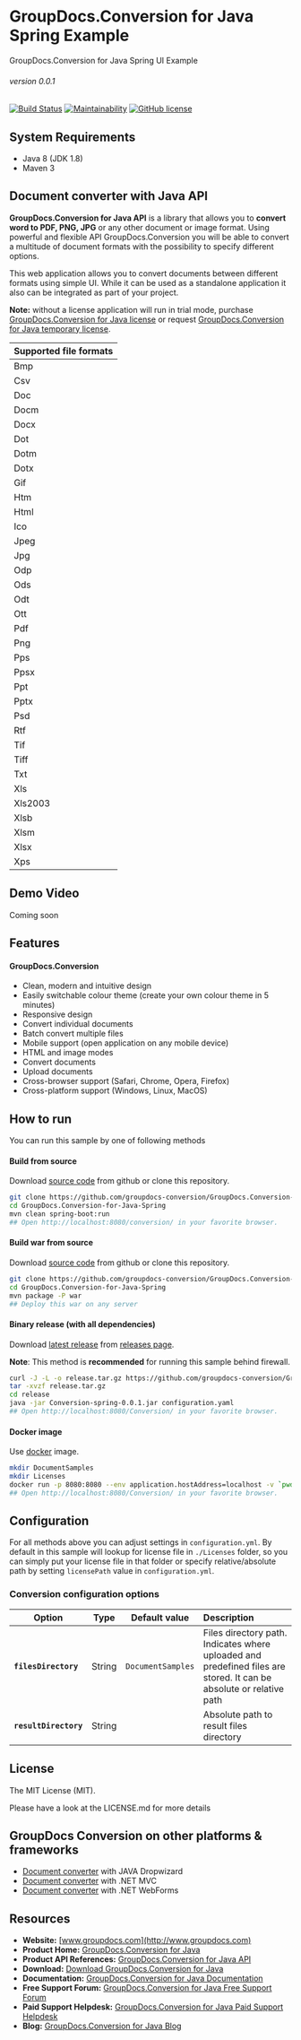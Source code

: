 # GroupDocs.Conversion for Java Spring Example
GroupDocs.Conversion for Java Spring UI Example
###### version 0.0.1

[![Build Status](https://travis-ci.org/groupdocs-Conversion/GroupDocs.Conversion-for-Java-Spring.svg?branch=master)](https://travis-ci.org/groupdocs-Conversion/GroupDocs.Conversion-for-Java-Spring)
[![Maintainability](https://api.codeclimate.com/v1/badges/6db148bfbdc7912b07e6/maintainability)](https://codeclimate.com/github/groupdocs-conversion/GroupDocs.Conversion-for-Java-Spring/maintainability)
[![GitHub license](https://img.shields.io/github/license/groupdocs-Conversion/GroupDocs.Conversion-for-Java-Spring.svg)](https://github.com/groupdocs-Conversion/GroupDocs.Conversion-for-Java-Spring/blob/master/LICENSE)

## System Requirements
- Java 8 (JDK 1.8)
- Maven 3


## Document converter with Java API

**GroupDocs.Conversion for Java API** is a library that allows you to **convert word to PDF, PNG, JPG** or any other document or image format. Using powerful and flexible API GroupDocs.Conversion you will be able to convert a multitude of document formats with the possibility to specify different options.

This web application allows you to convert documents between different formats using simple UI. While it can be used as a standalone application it also can be integrated as part of your project.

**Note:** without a license application will run in trial mode, purchase [GroupDocs.Conversion for Java license](https://purchase.groupdocs.com/order-online-step-1-of-8.aspx) or request [GroupDocs.Conversion for Java temporary license](https://purchase.groupdocs.com/temporary-license).

| Supported file formats |
| ---------------------- |
| Bmp                    |
| Csv                    |
| Doc                    |
| Docm                   |
| Docx                   |
| Dot                    |
| Dotm                   |
| Dotx                   |
| Gif                    |
| Htm                    |
| Html                   |
| Ico                    |
| Jpeg                   |
| Jpg                    |
| Odp                    |
| Ods                    |
| Odt                    |
| Ott                    |
| Pdf                    |
| Png                    |
| Pps                    |
| Ppsx                   |
| Ppt                    |
| Pptx                   |
| Psd                    |
| Rtf                    |
| Tif                    |
| Tiff                   |
| Txt                    |
| Xls                    |
| Xls2003                |
| Xlsb                   |
| Xlsm                   |
| Xlsx                   |
| Xps                    |

## Demo Video
Coming soon


## Features
#### GroupDocs.Conversion
- Clean, modern and intuitive design
- Easily switchable colour theme (create your own colour theme in 5 minutes)
- Responsive design
- Convert individual documents
- Batch convert multiple files
- Mobile support (open application on any mobile device)
- HTML and image modes
- Convert documents
- Upload documents
- Cross-browser support (Safari, Chrome, Opera, Firefox)
- Cross-platform support (Windows, Linux, MacOS)


## How to run

You can run this sample by one of following methods


#### Build from source

Download [source code](https://github.com/groupdocs-conversion/GroupDocs.Conversion-for-Java-Spring/archive/master.zip) from github or clone this repository.

```bash
git clone https://github.com/groupdocs-conversion/GroupDocs.Conversion-for-Java-Spring
cd GroupDocs.Conversion-for-Java-Spring
mvn clean spring-boot:run
## Open http://localhost:8080/conversion/ in your favorite browser.
```

#### Build war from source

Download [source code](https://github.com/groupdocs-conversion/GroupDocs.Conversion-for-Java-Spring/archive/master.zip) from github or clone this repository.

```bash
git clone https://github.com/groupdocs-conversion/GroupDocs.Conversion-for-Java-Spring
cd GroupDocs.Conversion-for-Java-Spring
mvn package -P war
## Deploy this war on any server
```

#### Binary release (with all dependencies)

Download [latest release](https://github.com/groupdocs-conversion/GroupDocs.Conversion-for-Java-Spring/releases/latest) from [releases page](https://github.com/groupdocs-conversion/GroupDocs.Conversion-for-Java-Spring/releases). 

**Note**: This method is **recommended** for running this sample behind firewall.

```bash
curl -J -L -o release.tar.gz https://github.com/groupdocs-conversion/GroupDocs.Conversion-for-Java-Spring/releases/download/0.0.1/release.tar.gz
tar -xvzf release.tar.gz
cd release
java -jar Conversion-spring-0.0.1.jar configuration.yaml
## Open http://localhost:8080/Conversion/ in your favorite browser.
```

#### Docker image
Use [docker](https://hub.docker.com/u/groupdocs) image.

```bash
mkdir DocumentSamples
mkdir Licenses
docker run -p 8080:8080 --env application.hostAddress=localhost -v `pwd`/DocumentSamples:/home/groupdocs/app/DocumentSamples -v `pwd`/Licenses:/home/groupdocs/app/Licenses groupdocs/conversion
## Open http://localhost:8080/Conversion/ in your favorite browser.
```

## Configuration
For all methods above you can adjust settings in `configuration.yml`. By default in this sample will lookup for license file in `./Licenses` folder, so you can simply put your license file in that folder or specify relative/absolute path by setting `licensePath` value in `configuration.yml`. 

### Conversion configuration options

| Option                             | Type    |   Default value   | Description                                                                                                                                  |
| ---------------------------------- | ------- |:-----------------:|:-------------------------------------------------------------------------------------------------------------------------------------------- |
| **`filesDirectory`**               | String  | `DocumentSamples` | Files directory path. Indicates where uploaded and predefined files are stored. It can be absolute or relative path                          |
| **`resultDirectory`**              | String  |                   | Absolute path to result files directory                                                                                                      |

## License
The MIT License (MIT). 

Please have a look at the LICENSE.md for more details

## GroupDocs Conversion on other platforms & frameworks

- [Document converter](https://github.com/groupdocs-Conversion/GroupDocs.Conversion-for-Java-Dropwizard) with JAVA Dropwizard 
- [Document converter](https://github.com/groupdocs-Conversion/GroupDocs.Conversion-for-.NET-MVC) with .NET MVC 
- [Document converter](https://github.com/groupdocs-Conversion/GroupDocs.Conversion-for-.NET-WebForms) with .NET WebForms 


## Resources
- **Website:** [www.groupdocs.com](http://www.groupdocs.com)
- **Product Home:** [GroupDocs.Conversion for Java](https://products.groupdocs.com/conversion/java)
- **Product API References:** [GroupDocs.Conversion for Java API](https://apireference.groupdocs.com)
- **Download:** [Download GroupDocs.Conversion for Java](http://downloads.groupdocs.com/conversion/java)
- **Documentation:** [GroupDocs.Conversion for Java Documentation](https://docs.groupdocs.com/dashboard.action)
- **Free Support Forum:** [GroupDocs.Conversion for Java Free Support Forum](https://forum.groupdocs.com/c/conversion)
- **Paid Support Helpdesk:** [GroupDocs.Conversion for Java Paid Support Helpdesk](https://helpdesk.groupdocs.com)
- **Blog:** [GroupDocs.Conversion for Java Blog](https://blog.groupdocs.com/category/groupdocs-conversion-product-family)